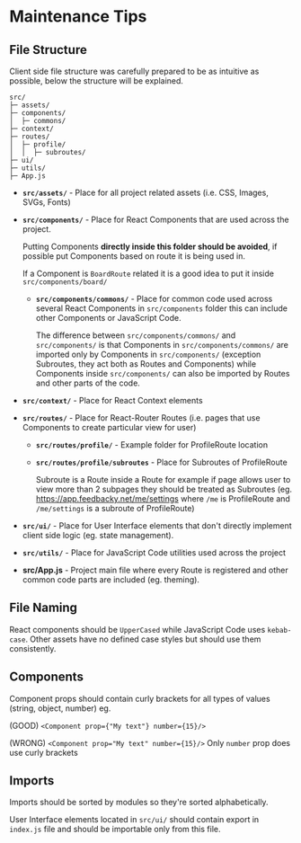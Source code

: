 # Maintenance Tips
## File Structure
Client side file structure was carefully prepared to be as intuitive as possible, below the structure will be explained.
```
src/
├─ assets/
├─ components/
│  ├─ commons/
├─ context/
├─ routes/
│  ├─ profile/
│  │  ├─ subroutes/
├─ ui/
├─ utils/
├─ App.js
```
* **`src/assets/`** - Place for all project related assets (i.e. CSS, Images, SVGs, Fonts)
* **`src/components/`** - Place for React Components that are used across the project.
    
    Putting Components **directly inside this folder should be avoided**, if possible put Components based on route
    it is being used in.
    
    If a Component is `BoardRoute` related it is a good idea to put it inside `src/components/board/`
    
    * **`src/components/commons/`** - Place for common code used across several React Components in `src/components` folder
      this can include other Components or JavaScript Code.
      
      The difference between `src/components/commons/` and `src/components/` is that Components in `src/components/commons/`
      are imported only by Components in `src/components/` (exception Subroutes, they act both as Routes and Components) while Components inside `src/components/` can
      also be imported by Routes and other parts of the code.
* **`src/context/`** - Place for React Context elements
* **`src/routes/`** - Place for React-Router Routes (i.e. pages that use Components to create particular view for user)
    * **`src/routes/profile/`** - Example folder for ProfileRoute location
    * **`src/routes/profile/subroutes`** - Place for Subroutes of ProfileRoute
    
        Subroute is a Route inside a Route for example if page allows user to view more than 2 subpages they should
        be treated as Subroutes (eg. https://app.feedbacky.net/me/settings where `/me` is ProfileRoute and
        `/me/settings` is a subroute of ProfileRoute)
* **`src/ui/`** - Place for User Interface elements that don't directly implement client side logic (eg. state management).
* **`src/utils/`** - Place for JavaScript Code utilities used across the project
* **src/App.js** - Project main file where every Route is registered and other common code parts are included (eg. theming).

## File Naming
React components should be `UpperCased` while JavaScript Code uses `kebab-case`.
Other assets have no defined case styles but should use them consistently.

## Components
Component props should contain curly brackets for all types of values (string, object, number)
eg.

(GOOD) `<Component prop={"My text"} number={15}/>`

(WRONG) `<Component prop="My text" number={15}/>` Only `number` prop does use curly brackets

## Imports
Imports should be sorted by modules so they're sorted alphabetically.

User Interface elements located in `src/ui/` should contain export in `index.js` file and should be importable only from this file.